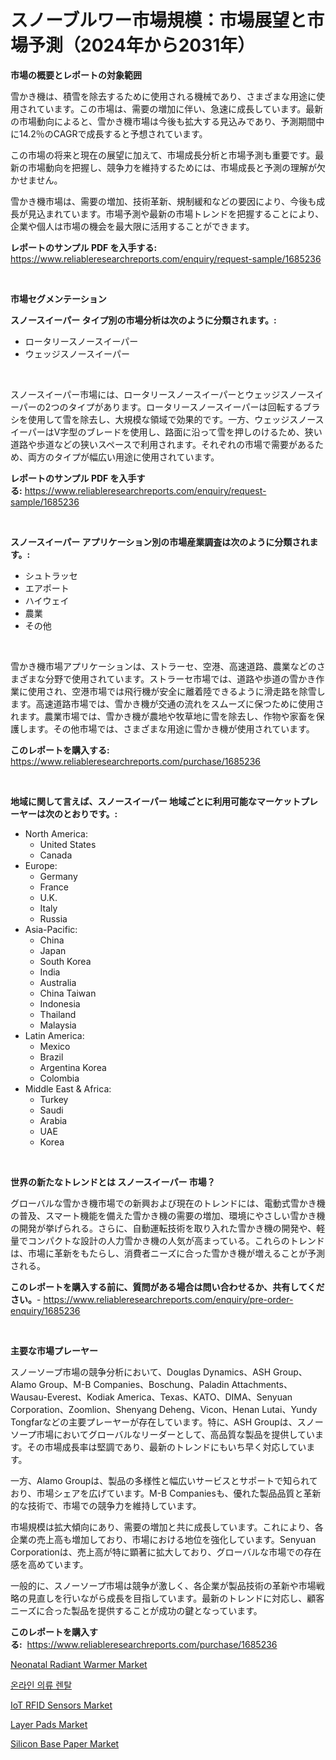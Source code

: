 <p><h1>スノーブルワー市場規模：市場展望と市場予測（2024年から2031年）</h1></p><p><strong>市場の概要とレポートの対象範囲</strong></p>
<p><p>雪かき機は、積雪を除去するために使用される機械であり、さまざまな用途に使用されています。この市場は、需要の増加に伴い、急速に成長しています。最新の市場動向によると、雪かき機市場は今後も拡大する見込みであり、予測期間中に14.2％のCAGRで成長すると予想されています。</p><p>この市場の将来と現在の展望に加えて、市場成長分析と市場予測も重要です。最新の市場動向を把握し、競争力を維持するためには、市場成長と予測の理解が欠かせません。</p><p>雪かき機市場は、需要の増加、技術革新、規制緩和などの要因により、今後も成長が見込まれています。市場予測や最新の市場トレンドを把握することにより、企業や個人は市場の機会を最大限に活用することができます。</p></p>
<p><strong>レポートのサンプル PDF を入手する:</strong> <a href="https://www.reliableresearchreports.com/enquiry/request-sample/1685236">https://www.reliableresearchreports.com/enquiry/request-sample/1685236</a></p>
<p>&nbsp;</p>
<p><strong>市場セグメンテーション</strong></p>
<p><strong>スノースイーパー タイプ別の市場分析は次のように分類されます。:</strong></p>
<p><ul><li>ロータリースノースイーパー</li><li>ウェッジスノースイーパー</li></ul></p>
<p>&nbsp;</p>
<p><p>スノースイーパー市場には、ロータリースノースイーパーとウェッジスノースイーパーの2つのタイプがあります。ロータリースノースイーパーは回転するブラシを使用して雪を除去し、大規模な領域で効果的です。一方、ウェッジスノースイーパーはV字型のブレードを使用し、路面に沿って雪を押しのけるため、狭い道路や歩道などの狭いスペースで利用されます。それぞれの市場で需要があるため、両方のタイプが幅広い用途に使用されています。</p></p>
<p><strong>レポートのサンプル PDF を入手する:</strong>&nbsp;<a href="https://www.reliableresearchreports.com/enquiry/request-sample/1685236">https://www.reliableresearchreports.com/enquiry/request-sample/1685236</a></p>
<p>&nbsp;</p>
<p><strong> スノースイーパー アプリケーション別の市場産業調査は次のように分類されます。:</strong></p>
<p><ul><li>シュトラッセ</li><li>エアポート</li><li>ハイウェイ</li><li>農業</li><li>その他</li></ul></p>
<p>&nbsp;</p>
<p><p>雪かき機市場アプリケーションは、ストラーセ、空港、高速道路、農業などのさまざまな分野で使用されています。ストラーセ市場では、道路や歩道の雪かき作業に使用され、空港市場では飛行機が安全に離着陸できるように滑走路を除雪します。高速道路市場では、雪かき機が交通の流れをスムーズに保つために使用されます。農業市場では、雪かき機が農地や牧草地に雪を除去し、作物や家畜を保護します。その他市場では、さまざまな用途に雪かき機が使用されています。</p></p>
<p><strong>このレポートを購入する:</strong>&nbsp; <a href="https://www.reliableresearchreports.com/purchase/1685236">https://www.reliableresearchreports.com/purchase/1685236</a></p>
<p>&nbsp;</p>
<p><strong>地域に関して言えば、スノースイーパー 地域ごとに利用可能なマーケットプレーヤーは次のとおりです。:</strong></p>
<p><ul>
    <li>
        North America:
        <ul>
            <li>United States</li>
            <li>Canada</li>
        </ul>
    </li>
    <li>
        Europe:
        <ul>
            <li>Germany</li>
            <li>France</li>
            <li>U.K.</li>
            <li>Italy</li>
            <li>Russia</li>
        </ul>
    </li>
    <li>
        Asia-Pacific:
        <ul>
            <li>China</li>
            <li>Japan</li>
            <li>South Korea</li>
            <li>India</li>
            <li>Australia</li>
            <li>China Taiwan</li>
            <li>Indonesia</li>
            <li>Thailand</li>
            <li>Malaysia</li>
        </ul>
    </li>
    <li>
        Latin America:
        <ul>
            <li>Mexico</li>
            <li>Brazil</li>
            <li>Argentina Korea</li>
            <li>Colombia</li>
        </ul>
    </li>
    <li>
        Middle East & Africa:
        <ul>
            <li>Turkey</li>
            <li>Saudi</li>
            <li>Arabia</li>
            <li>UAE</li>
            <li>Korea</li>
        </ul>
    </li>
    </ul></p>
<p>&nbsp;</p>
<p><strong>世界の新たなトレンドとは スノースイーパー 市場？</strong></p>
<p><p>グローバルな雪かき機市場での新興および現在のトレンドには、電動式雪かき機の普及、スマート機能を備えた雪かき機の需要の増加、環境にやさしい雪かき機の開発が挙げられる。さらに、自動運転技術を取り入れた雪かき機の開発や、軽量でコンパクトな設計の人力雪かき機の人気が高まっている。これらのトレンドは、市場に革新をもたらし、消費者ニーズに合った雪かき機が増えることが予測される。</p></p>
<p><strong>このレポートを購入する前に、質問がある場合は問い合わせるか、共有してください。</strong>- <a href="https://www.reliableresearchreports.com/enquiry/pre-order-enquiry/1685236">https://www.reliableresearchreports.com/enquiry/pre-order-enquiry/1685236</a></p>
<p>&nbsp;</p>
<p><strong>主要な市場プレーヤー</strong></p>
<p><p>スノーソープ市場の競争分析において、Douglas Dynamics、ASH Group、Alamo Group、M-B Companies、Boschung、Paladin Attachments、Wausau-Everest、Kodiak America、Texas、KATO、DIMA、Senyuan Corporation、Zoomlion、Shenyang Deheng、Vicon、Henan Lutai、Yundy Tongfarなどの主要プレーヤーが存在しています。特に、ASH Groupは、スノーソープ市場においてグローバルなリーダーとして、高品質な製品を提供しています。その市場成長率は堅調であり、最新のトレンドにもいち早く対応しています。</p><p>一方、Alamo Groupは、製品の多様性と幅広いサービスとサポートで知られており、市場シェアを広げています。M-B Companiesも、優れた製品品質と革新的な技術で、市場での競争力を維持しています。</p><p>市場規模は拡大傾向にあり、需要の増加と共に成長しています。これにより、各企業の売上高も増加しており、市場における地位を強化しています。Senyuan Corporationは、売上高が特に顕著に拡大しており、グローバルな市場での存在感を高めています。</p><p>一般的に、スノーソープ市場は競争が激しく、各企業が製品技術の革新や市場戦略の見直しを行いながら成長を目指しています。最新のトレンドに対応し、顧客ニーズに合った製品を提供することが成功の鍵となっています。</p></p>
<p><strong>このレポートを購入する:</strong>&nbsp;&nbsp;<a href="https://www.reliableresearchreports.com/purchase/1685236">https://www.reliableresearchreports.com/purchase/1685236</a></p>
<p><p><a href="https://issuu.com/reportprime-2/docs/neonatal-radiant-warmer-market-size-2030.pptx">Neonatal Radiant Warmer Market</a></p><p><a href="https://github.com/vsap75a286l/Market-Research-Report-List-1/blob/main/1182432194017.md">온라인 의류 렌탈</a></p><p><a href="https://view.publitas.com/reportprime-1/insights-into-iot-rfid-sensors-market-size-analysing-market-share-trends-and-growth-from-2024-to-2031/">IoT RFID Sensors Market</a></p><p><a href="https://github.com/johnbach50/Market-Research-Report-List-2/blob/main/layer-pads-market.md">Layer Pads Market</a></p><p><a href="https://scarlet-rocket-c63.notion.site/Silicon-Base-Paper-Market-Size-Share-Trends-Analysis-Report-By-Material-By-Type-By-End-user-By-9196380b736a4b2eaf7ecfc41e3a5e74">Silicon Base Paper Market</a></p></p>